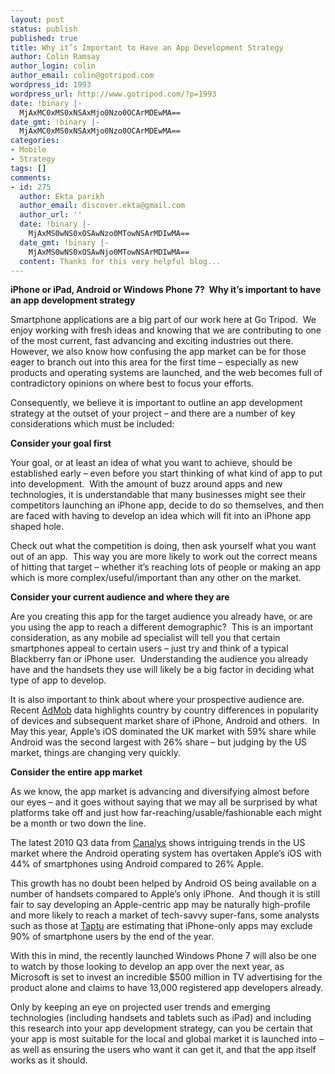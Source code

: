 ```yaml
---
layout: post
status: publish
published: true
title: Why it’s Important to Have an App Development Strategy
author: Colin Ramsay
author_login: colin
author_email: colin@gotripod.com
wordpress_id: 1993
wordpress_url: http://www.gotripod.com/?p=1993
date: !binary |-
  MjAxMC0xMS0xNSAxMjo0Nzo0OCArMDEwMA==
date_gmt: !binary |-
  MjAxMC0xMS0xNSAxMjo0Nzo0OCArMDEwMA==
categories:
- Mobile
- Strategy
tags: []
comments:
- id: 275
  author: Ekta parikh
  author_email: discover.ekta@gmail.com
  author_url: ''
  date: !binary |-
    MjAxMS0wNS0xOSAwNzo0MTowNSArMDIwMA==
  date_gmt: !binary |-
    MjAxMS0wNS0xOSAwNjo0MTowNSArMDIwMA==
  content: Thanks for this very helpful blog...
---
```

<p><strong>iPhone or iPad, Android or Windows Phone 7?  Why it’s important to have an app development strategy</strong></p>
<p>Smartphone applications are a big part of our work here at Go Tripod.  We enjoy working with fresh ideas and knowing that we are contributing to one of the most current, fast advancing and exciting industries out there.  However, we also know how confusing the app market can be for those eager to branch out into this area for the first time – especially as new products and operating systems are launched, and the web becomes full of contradictory opinions on where best to focus your efforts.</p>
<p>Consequently, we believe it is important to outline an app development strategy at the outset of your project – and there are a number of key considerations which must be included:</p>
<p><strong>Consider your goal first</strong></p>
<p>Your goal, or at least an idea of what you want to achieve, should be established early – even before you start thinking of what kind of app to put into development.  With the amount of buzz around apps and new technologies, it is understandable that many businesses might see their competitors launching an iPhone app, decide to do so themselves, and then are faced with having to develop an idea which will fit into an iPhone app shaped hole.</p>
<p>Check out what the competition is doing, then ask yourself what you want out of an app.  This way you are more likely to work out the correct means of hitting that target – whether it’s reaching lots of people or making an app which is more complex/useful/important than any other on the market.</p>
<p><strong>Consider your current audience and where they are</strong></p>
<p>Are you creating this app for the target audience you already have, or are you using the app to reach a different demographic?  This is an important consideration, as any mobile ad specialist will tell you that certain smartphones appeal to certain users – just try and think of a typical Blackberry fan or iPhone user.  Understanding the audience you already have and the handsets they use will likely be a big factor in deciding what type of app to develop.</p>
<p>It is also important to think about where your prospective audience are.  Recent <a href="http://metrics.admob.com/">AdMob</a> data highlights country by country differences in popularity of devices and subsequent market share of iPhone, Android and others.  In May this year, Apple’s iOS dominated the UK market with 59% share while Android was the second largest with 26% share – but judging by the US market, things are changing very quickly.</p>
<p><strong>Consider the entire app market</strong></p>
<p>As we know, the app market is advancing and diversifying almost before our eyes – and it goes without saying that we may all be surprised by what platforms take off and just how far-reaching/usable/fashionable each might be a month or two down the line.</p>
<p>The latest 2010 Q3 data from <a href="http://www.canalys.com/pr/2010/r2010111.html">Canalys</a> shows intriguing trends in the US market where the Android operating system has overtaken Apple’s iOS with 44% of smartphones using Android compared to 26% Apple.</p>
<p>This growth has no doubt been helped by Android OS being available on a number of handsets compared to Apple’s only iPhone.  And though it is still fair to say developing an Apple-centric app may be naturally high-profile and more likely to reach a market of tech-savvy super-fans, some analysts such as those at <a href="http://www.taptu.com/corp/">Taptu</a> are estimating that iPhone-only apps may exclude 90% of smartphone users by the end of the year.</p>
<p>With this in mind, the recently launched Windows Phone 7 will also be one to watch by those looking to develop an app over the next year, as Microsoft is set to invest an incredible $500 million in TV advertising for the product alone and claims to have 13,000 registered app developers already.</p>
<p>Only by keeping an eye on projected user trends and emerging technologies (including handsets and tablets such as iPad) and including this research into your app development strategy, can you be certain that your app is most suitable for the local and global market it is launched into – as well as ensuring the users who want it can get it, and that the app itself works as it should.</p>
